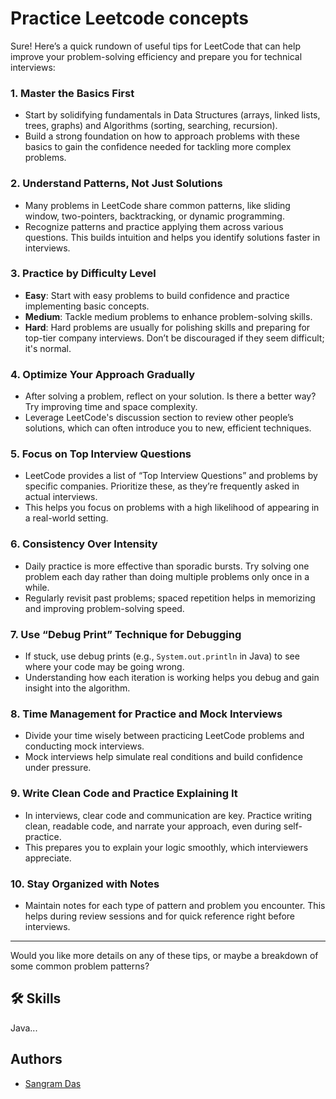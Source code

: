 
# Practice Leetcode concepts

Sure! Here’s a quick rundown of useful tips for LeetCode that can help improve your problem-solving efficiency and prepare you for technical interviews:

### 1. **Master the Basics First**
   - Start by solidifying fundamentals in Data Structures (arrays, linked lists, trees, graphs) and Algorithms (sorting, searching, recursion).
   - Build a strong foundation on how to approach problems with these basics to gain the confidence needed for tackling more complex problems.

### 2. **Understand Patterns, Not Just Solutions**
   - Many problems in LeetCode share common patterns, like sliding window, two-pointers, backtracking, or dynamic programming.
   - Recognize patterns and practice applying them across various questions. This builds intuition and helps you identify solutions faster in interviews.

### 3. **Practice by Difficulty Level**
   - **Easy**: Start with easy problems to build confidence and practice implementing basic concepts.
   - **Medium**: Tackle medium problems to enhance problem-solving skills.
   - **Hard**: Hard problems are usually for polishing skills and preparing for top-tier company interviews. Don’t be discouraged if they seem difficult; it's normal.

### 4. **Optimize Your Approach Gradually**
   - After solving a problem, reflect on your solution. Is there a better way? Try improving time and space complexity.
   - Leverage LeetCode's discussion section to review other people’s solutions, which can often introduce you to new, efficient techniques.

### 5. **Focus on Top Interview Questions**
   - LeetCode provides a list of “Top Interview Questions” and problems by specific companies. Prioritize these, as they’re frequently asked in actual interviews.
   - This helps you focus on problems with a high likelihood of appearing in a real-world setting.

### 6. **Consistency Over Intensity**
   - Daily practice is more effective than sporadic bursts. Try solving one problem each day rather than doing multiple problems only once in a while.
   - Regularly revisit past problems; spaced repetition helps in memorizing and improving problem-solving speed.

### 7. **Use “Debug Print” Technique for Debugging**
   - If stuck, use debug prints (e.g., `System.out.println` in Java) to see where your code may be going wrong.
   - Understanding how each iteration is working helps you debug and gain insight into the algorithm.

### 8. **Time Management for Practice and Mock Interviews**
   - Divide your time wisely between practicing LeetCode problems and conducting mock interviews.
   - Mock interviews help simulate real conditions and build confidence under pressure.

### 9. **Write Clean Code and Practice Explaining It**
   - In interviews, clear code and communication are key. Practice writing clean, readable code, and narrate your approach, even during self-practice.
   - This prepares you to explain your logic smoothly, which interviewers appreciate.

### 10. **Stay Organized with Notes**
   - Maintain notes for each type of pattern and problem you encounter. This helps during review sessions and for quick reference right before interviews.

---

Would you like more details on any of these tips, or maybe a breakdown of some common problem patterns?
## 🛠 Skills
Java...


## Authors

- [Sangram Das](https://www.github.com/sangram03)

